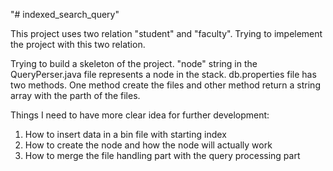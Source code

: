 "# indexed_search_query" 

This project uses two relation "student" and "faculty". Trying to impelement the project with this two relation.

Trying to build a skeleton of the project. "node" string in the QueryPerser.java file represents a node in the stack. db.properties file has two methods. One method create the files and other method return a string array with the parth of the files.

Things I need to have more clear idea for further development:
1. How to insert data in a bin file with starting index
2. How to create the node and how the node will actually work
3. How to merge the file handling part with the query processing part

